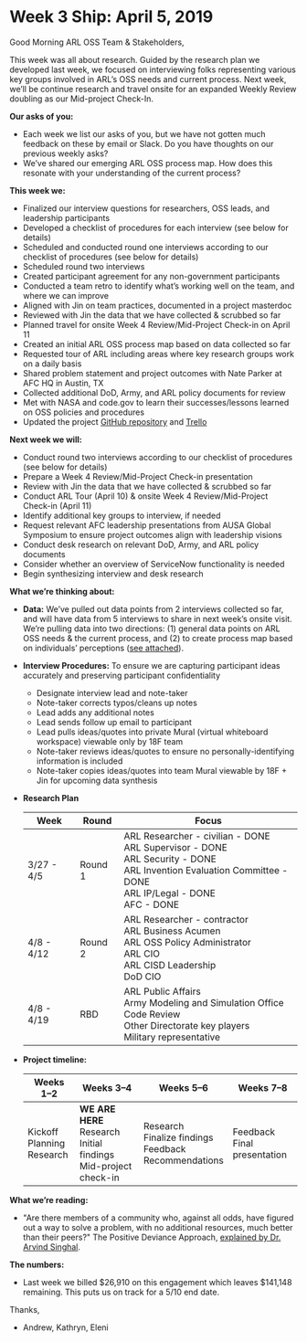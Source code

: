 # Week 3 Ship: April 5, 2019

Good Morning ARL OSS Team & Stakeholders,

This week was all about research. Guided by the research plan we developed last week, we focused on interviewing folks representing various key groups involved in ARL’s OSS needs and current process. Next week, we’ll be continue research and travel onsite for an expanded Weekly Review doubling as our Mid-project Check-In.

**Our asks of you:**

- Each week we list our asks of you, but we have not gotten much feedback on these by email or Slack. Do you have thoughts on our previous weekly asks?
- We’ve shared our emerging ARL OSS process map. How does this resonate with your understanding of the current process?

**This week we:**

- Finalized our interview questions for researchers, OSS leads, and leadership participants
- Developed a checklist of procedures for each interview (see below for details)
- Scheduled and conducted round one interviews according to our checklist of procedures (see below for details)
- Scheduled round two interviews
- Created participant agreement for any non-government participants
- Conducted a team retro to identify what’s working well on the team, and where we can improve
- Aligned with Jin on team practices, documented in a project masterdoc
- Reviewed with Jin the data that we have collected & scrubbed so far
- Planned travel for onsite Week 4 Review/Mid-Project Check-in on April 11
- Created an initial ARL OSS process map based on data collected so far
- Requested tour of ARL including areas where key research groups work on a daily basis
- Shared problem statement and project outcomes with Nate Parker at AFC HQ in Austin, TX
- Collected additional DoD, Army, and ARL policy documents for review
- Met with NASA and code.gov to learn their successes/lessons learned on OSS policies and procedures
- Updated the project [GitHub repository](https://github.com/18F/arl-oss-process) and [Trello](https://trello.com/b/MU2Dlyz6/us-army-arl-path-analysis)

**Next week we will:**

- Conduct round two interviews according to our checklist of procedures (see below for details)
- Prepare a Week 4 Review/Mid-Project Check-in presentation
- Review with Jin the data that we have collected & scrubbed so far
- Conduct ARL Tour (April 10) & onsite Week 4 Review/Mid-Project Check-in (April 11)
- Identify additional key groups to interview, if needed
- Request relevant AFC leadership presentations from AUSA Global Symposium to ensure project outcomes align with leadership visions 
- Conduct desk research on relevant DoD, Army, and ARL policy documents
- Consider whether an overview of ServiceNow functionality is needed
- Begin synthesizing interview and desk research

**What we’re thinking about:**

- **Data:** We’ve pulled out data points from 2 interviews collected so far, and will have data from 5 interviews to share in next week’s onsite visit. We’re pulling data into two directions: (1) general data points on ARL OSS needs & the current process, and (2) to create process map based on individuals’ perceptions ([see attached](/Deliverables/Process%20Map%20Apr%205.pdf)). 
- **Interview Procedures:** To ensure we are capturing participant ideas accurately and preserving participant confidentiality
  - Designate interview lead and note-taker
  - Note-taker corrects typos/cleans up notes
  - Lead adds any additional notes
  - Lead sends follow up email to participant
  - Lead pulls ideas/quotes into private Mural (virtual whiteboard workspace) viewable only by 18F team
  - Note-taker reviews ideas/quotes to ensure no personally-identifying information is included
  - Note-taker copies ideas/quotes into team Mural viewable by 18F + Jin for upcoming data synthesis 
- **Research Plan**

  | Week | Round | Focus | 
  |------|-------|-------|
  | 3/27 - 4/5 | Round 1 | ARL Researcher - civilian - DONE<br>ARL Supervisor - DONE<br>ARL Security - DONE<br>ARL Invention Evaluation Committee - DONE<br>ARL IP/Legal - DONE<br>AFC - DONE |
  | 4/8 - 4/12 | Round 2 | ARL Researcher - contractor<br>ARL Business Acumen<br>ARL OSS Policy Administrator<br>ARL CIO<br>ARL CISD Leadership<br>DoD CIO
  | 4/8 - 4/19 | RBD | ARL Public Affairs<br>Army Modeling and Simulation Office<br>Code Review<br>Other Directorate key players<br>Military representative

- **Project timeline:**

  | Weeks 1–2 | Weeks 3–4 | Weeks 5–6 | Weeks 7–8 |
  |-----------|-----------|-----------|-----------|
  | Kickoff<br>Planning<br>Research | <strong>WE ARE HERE</strong><br>Research<br>Initial findings<br>Mid-project check-in | Research<br>Finalize findings<br>Feedback<br>Recommendations | Feedback<br>Final presentation |

**What we’re reading:**

- "Are there members of a community who, against all odds, have figured out a way to solve a problem, with no additional resources, much better than their peers?" The Positive Deviance Approach, [explained by Dr. Arvind Singhal](https://www.youtube.com/watch?v=n-NAvN-PLW0).

**The numbers:**

- Last week we billed $26,910 on this engagement which leaves $141,148 remaining. This puts us on track for a 5/10 end date. 

Thanks,
- Andrew, Kathryn, Eleni
